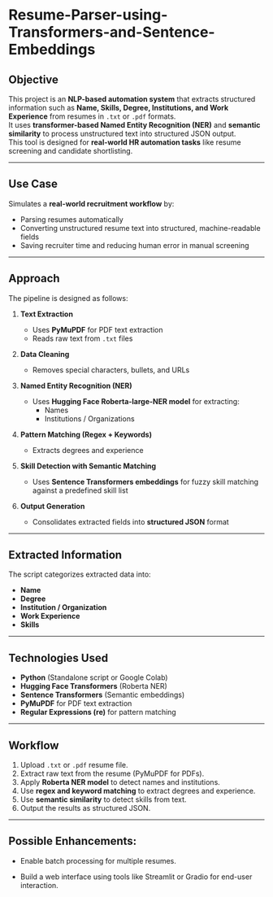 # Resume-Parser-using-Transformers-and-Sentence-Embeddings

## Objective
This project is an **NLP-based automation system** that extracts structured information such as **Name, Skills, Degree, Institutions, and Work Experience** from resumes in `.txt` or `.pdf` formats.  
It uses **transformer-based Named Entity Recognition (NER)** and **semantic similarity** to process unstructured text into structured JSON output.  
This tool is designed for **real-world HR automation tasks** like resume screening and candidate shortlisting.

---

## Use Case
Simulates a **real-world recruitment workflow** by:
- Parsing resumes automatically
- Converting unstructured resume text into structured, machine-readable fields
- Saving recruiter time and reducing human error in manual screening

---

## Approach
The pipeline is designed as follows:

1. **Text Extraction**  
   - Uses **PyMuPDF** for PDF text extraction  
   - Reads raw text from `.txt` files

2. **Data Cleaning**  
   - Removes special characters, bullets, and URLs

3. **Named Entity Recognition (NER)**  
   - Uses **Hugging Face Roberta-large-NER model** for extracting:
     - Names
     - Institutions / Organizations

4. **Pattern Matching (Regex + Keywords)**  
   - Extracts degrees and experience

5. **Skill Detection with Semantic Matching**  
   - Uses **Sentence Transformers embeddings** for fuzzy skill matching against a predefined skill list

6. **Output Generation**  
   - Consolidates extracted fields into **structured JSON** format

---

## Extracted Information

The script categorizes extracted data into:

- **Name**
- **Degree**
- **Institution / Organization**
- **Work Experience**
- **Skills**

---

## Technologies Used

- **Python** (Standalone script or Google Colab)
- **Hugging Face Transformers** (Roberta NER)
- **Sentence Transformers** (Semantic embeddings)
- **PyMuPDF** for PDF text extraction
- **Regular Expressions (re)** for pattern matching

---

## Workflow

1. Upload `.txt` or `.pdf` resume file.
2. Extract raw text from the resume (PyMuPDF for PDFs).
3. Apply **Roberta NER model** to detect names and institutions.
4. Use **regex and keyword matching** to extract degrees and experience.
5. Use **semantic similarity** to detect skills from text.
6. Output the results as structured JSON.

---

## Possible Enhancements:

- Enable batch processing for multiple resumes.

- Build a web interface using tools like Streamlit or Gradio for end-user interaction.

